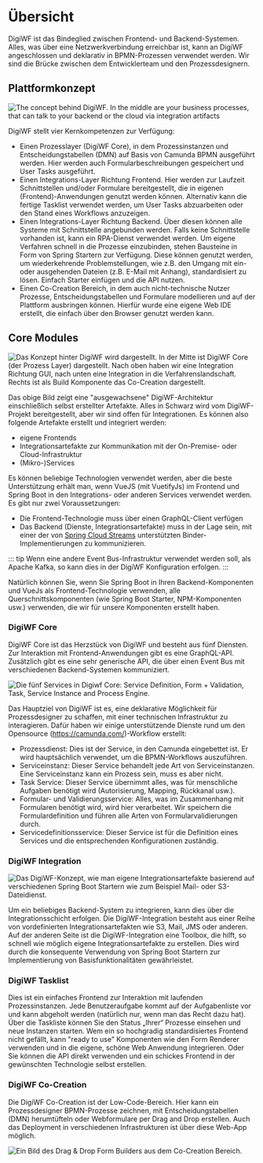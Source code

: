 # Übersicht

DigiWF ist das Bindeglied zwischen Frontend- und Backend-Systemen. Alles, was über eine Netzwerkverbindung erreichbar
ist, kann an DigiWF angeschlossen und deklarativ in BPMN-Prozessen verwendet werden. Wir sind die Brücke zwischen dem
Entwicklerteam und den Prozessdesignern.

## Plattformkonzept

![The concept behind DigiWF. In the middle are your business processes, that can talk to your backend or
the cloud via integration artifacts](~@source/images/platform/architecture/digiwf_concept_process_and_integrationplatform.png)

DigiWF stellt vier Kernkompetenzen zur Verfügung:

- Einen Prozesslayer (DigiWF Core), in dem Prozessinstanzen und Entscheidungstabellen (DMN) auf Basis von Camunda BPMN
  ausgeführt werden. Hier werden auch Formularbeschreibungen gespeichert und User Tasks ausgeführt.
- Einen Integrations-Layer Richtung Frontend. Hier werden zur Laufzeit Schnittstellen und/oder Formulare bereitgestellt,
  die in eigenen (Frontend)-Anwendungen genutzt werden können. Alternativ kann die fertige Tasklist verwendet werden, um
  User Tasks abzuarbeiten oder den Stand eines Workflows anzuzeigen.
- Einen Integrations-Layer Richtung Backend. Über diesen können alle Systeme mit Schnittstelle angebunden werden. Falls
  keine Schnittstelle vorhanden ist, kann ein RPA-Dienst verwendet werden. Um eigene Verfahren schnell in die Prozesse
  einzubinden, stehen Bausteine in Form von Spring Startern zur Verfügung. Diese können genutzt werden, um
  wiederkehrende Problemstellungen, wie z.B. den Umgang mit ein- oder ausgehenden Dateien (z.B. E-Mail mit Anhang),
  standardisiert zu lösen. Einfach Starter einfügen und die API nutzen.
- Einen Co-Creation Bereich, in dem auch nicht-technische Nutzer Prozesse, Entscheidungstabellen und Formulare
  modellieren und auf der Plattform ausbringen können. Hierfür wurde eine eigene Web IDE erstellt, die einfach über den
  Browser genutzt werden kann.

## Core Modules

![Das Konzept hinter DigiWF wird dargestellt. In der Mitte ist DigiWF Core (der Prozess Layer) dargestellt.
Nach oben haben wir eine Integration Richtung GUI, nach unten eine Integration in die Verfahrenslandschaft. Rechts
ist als Build Komponente das Co-Creation dargestellt.](~@source/images/platform/architecture/digiwf_how_to_integrate_your_app.png)

Das obige Bild zeigt eine "ausgewachsene" DigiWF-Architektur einschließlich selbst erstellter Artefakte. Alles in
Schwarz wird vom DigiWF-Projekt bereitgestellt, aber wir sind offen für Integrationen. Es können also folgende Artefakte
erstellt und integriert werden:

- eigene Frontends
- Integrationsartefakte zur Kommunikation mit der On-Premise- oder Cloud-Infrastruktur
- (Mikro-)Services

Es können beliebige Technologien verwendet werden, aber die beste Unterstützung erhält man, wenn VueJS (mit VuetifyJs)
im Frontend und Spring Boot in den Integrations- oder anderen Services verwendet werden. Es gibt nur zwei
Voraussetzungen:

- Die Frontend-Technologie muss über einen GraphQL-Client verfügen
- Das Backend (Dienste, Integrationsartefakte) muss in der Lage sein, mit einer der
  von [Spring Cloud Streams](https://spring.io/projects/spring-cloud-stream) unterstützten Binder-Implementierungen zu
  kommunizieren.

::: tip
Wenn eine andere Event Bus-Infrastruktur verwendet werden soll, als Apache Kafka, so kann dies in der DigiWF
Konfiguration erfolgen.
:::

Natürlich können Sie, wenn Sie Spring Boot in Ihren Backend-Komponenten und VueJs als Frontend-Technologie verwenden,
alle Querschnittskomponenten (wie Spring Boot Starter, NPM-Komponenten usw.) verwenden, die wir für unsere Komponenten
erstellt haben.

### DigiWF Core

DigiWF Core ist das Herzstück von DigiWF und besteht aus fünf Diensten. Zur Interaktion mit Frontend-Anwendungen gibt es
eine GraphQL-API. Zusätzlich gibt es eine sehr generische API, die über einen Event Bus mit verschiedenen
Backend-Systemen kommuniziert.

![Die fünf Services in Digiwf Core: Service Definition, Form + Validation, Task, Service Instance and
Process Engine.](~@source/images/platform/architecture/digiwf_core_services.png)

Das Hauptziel von DigiWF ist es, eine deklarative Möglichkeit für Prozessdesigner zu schaffen, mit einer technischen
Infrastruktur zu interagieren. Dafür haben wir einige unterstützende Dienste rund um den
Opensource (https://camunda.com/)-Workflow erstellt:

- Prozessdienst: Dies ist der Service, in den Camunda eingebettet ist. Er wird hauptsächlich verwendet, um die
  BPMN-Workflows auszuführen.
- Serviceinstanz: Dieser Service behandelt jede Art von Serviceinstanzen. Eine Serviceinstanz kann ein Prozess sein,
  muss es aber nicht.
- Task Service: Dieser Service übernimmt alles, was für menschliche Aufgaben benötigt wird (Autorisierung, Mapping,
  Rückkanal usw.).
- Formular- und Validierungsservice: Alles, was im Zusammenhang mit Formularen benötigt wird, wird hier verarbeitet. Wir
  speichern die Formulardefinition und führen alle Arten von Formularvalidierungen durch.
- Servicedefinitionsservice: Dieser Service ist für die Definition eines Services und die entsprechenden Konfigurationen
  zuständig.

### DigiWF Integration

![Das DigiWF-Konzept, wie man eigene Integrationsartefakte basierend auf verschiedenen Spring Boot
Startern wie zum Beispiel Mail- oder S3-Dateidienst.](~@source/images/platform/architecture/digiwf_how_to_build_your_own_service.png)

Um ein beliebiges Backend-System zu integrieren, kann dies über die Integrationsschicht erfolgen. Die DigiWF-Integration
besteht aus einer Reihe von vordefinierten Integrationsartefakten wie S3, Mail, JMS oder anderen. Auf der anderen Seite
ist die DigiWF-Integration eine Toolbox, die hilft, so schnell wie möglich eigene Integrationsartefakte zu erstellen.
Dies wird durch die konsequente Verwendung von Spring Boot Startern zur Implementierung von Basisfunktionalitäten
gewährleistet.

### DigiWF Tasklist

Dies ist ein einfaches Frontend zur Interaktion mit laufenden Prozessinstanzen. Jede Benutzeraufgabe kommt auf der
Aufgabenliste vor und kann abgeholt werden (natürlich nur, wenn man das Recht dazu hat). Über die Taskliste können Sie
den Status „Ihrer“ Prozesse einsehen und neue Instanzen starten. Wem ein so hochgradig standardisiertes Frontend nicht
gefällt, kann "ready to use" Komponenten wie den Form Renderer verwenden und in die eigene, schöne Web Anwendung
integrieren. Oder Sie können die API direkt verwenden und ein schickes Frontend in der gewünschten Technologie selbst
erstellen.

### DigiWF Co-Creation

Die DigiWF Co-Creation ist der Low-Code-Bereich. Hier kann ein Prozessdesigner BPMN-Prozesse zeichnen, mit
Entscheidungstabellen (DMN) herumtüfteln oder Webformulare per Drag and Drop erstellen. Auch das Deployment in
verschiedenen Infrastrukturen ist über diese Web-App möglich.

![Ein Bild des Drag & Drop Form Builders aus dem Co-Creation Bereich.](~@source/images/platform/architecture/form_builder.png)